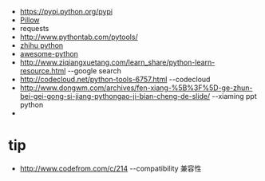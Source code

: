 * https://pypi.python.org/pypi
* [Pillow](http://www.liaoxuefeng.com/wiki/0014316089557264a6b348958f449949df42a6d3a2e542c000/0014320027235877860c87af5544f25a8deeb55141d60c5000)
* requests
* http://www.pythontab.com/pytools/
* [zhihu python](http://www.zhihu.com/question/20501628)
* [awesome-python](https://github.com/vinta/awesome-python)
* http://www.ziqiangxuetang.com/learn_share/python-learn-resource.html --google search
* http://codecloud.net/python-tools-6757.html --codecloud
* http://www.dongwm.com/archives/fen-xiang-%5B%3F%5D-ge-zhun-bei-gei-gong-si-jiang-pythongao-ji-bian-cheng-de-slide/ --xiaming ppt python
* 





# tip

* http://www.codefrom.com/c/214  --compatibility 兼容性
